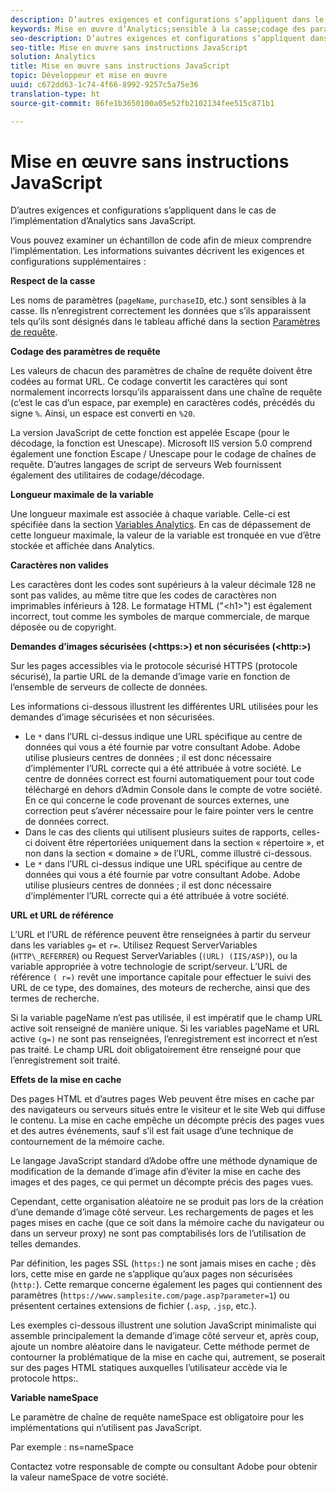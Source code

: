 ```yaml
---
description: D’autres exigences et configurations s’appliquent dans le cas de l’implémentation d’Analytics sans JavaScript.
keywords: Mise en œuvre d’Analytics;sensible à la casse;codage des paramètres de requête;caractères non valides;demandes d’images sécurisées;longueur de variable maximale;référence;url;mise en cache;espace de noms
seo-description: D’autres exigences et configurations s’appliquent dans le cas de l’implémentation d’Analytics sans JavaScript.
seo-title: Mise en œuvre sans instructions JavaScript
solution: Analytics
title: Mise en œuvre sans instructions JavaScript
topic: Développeur et mise en œuvre
uuid: c672dd63-1c74-4f66-8992-9257c5a75e36
translation-type: ht
source-git-commit: 86fe1b3650100a05e52fb2102134fee515c871b1

---
```



# Mise en œuvre sans instructions JavaScript

D’autres exigences et configurations s’appliquent dans le cas de l’implémentation d’Analytics sans JavaScript.

Vous pouvez examiner un échantillon de code afin de mieux comprendre l’implémentation. Les informations suivantes décrivent les exigences et configurations supplémentaires :

<!--Meike, I converted this from a table. Table within a table was a mess, and I'm not sure I captured everything. Please check this content against the orginal. -Bob -->

**Respect de la casse**

Les noms de paramètres (`pageName`, `purchaseID`, etc.) sont sensibles à la casse. Ils n’enregistrent correctement les données que s’ils apparaissent tels qu’ils sont désignés dans le tableau affiché dans la section [Paramètres de requête](../../../implement/js-implementation/data-collection/query-parameters.md).

**Codage des paramètres de requête**

Les valeurs de chacun des paramètres de chaîne de requête doivent être codées au format URL. Ce codage convertit les caractères qui sont normalement incorrects lorsqu’ils apparaissent dans une chaîne de requête (c’est le cas d’un espace, par exemple) en caractères codés, précédés du signe `%`. Ainsi, un espace est converti en `%20`.

La version JavaScript de cette fonction est appelée Escape (pour le décodage, la fonction est Unescape). Microsoft IIS version 5.0 comprend également une fonction Escape / Unescape pour le codage de chaînes de requête. D’autres langages de script de serveurs Web fournissent également des utilitaires de codage/décodage.

**Longueur maximale de la variable**

Une longueur maximale est associée à chaque variable. Celle-ci est spécifiée dans la section [Variables Analytics](../../../implement/js-implementation/c-variables/sc-variables.md). En cas de dépassement de cette longueur maximale, la valeur de la variable est tronquée en vue d’être stockée et affichée dans Analytics.

**Caractères non valides**

Les caractères dont les codes sont supérieurs à la valeur décimale 128 ne sont pas valides, au même titre que les codes de caractères non imprimables inférieurs à 128. Le formatage HTML ("&lt;h1&gt;") est également incorrect, tout comme les symboles de marque commerciale, de marque déposée ou de copyright.

**Demandes d’images sécurisées (&lt;https:&gt;) et non sécurisées (&lt;http:&gt;)**

Sur les pages accessibles via le protocole sécurisé HTTPS (protocole sécurisé), la partie URL de la demande d’image varie en fonction de l’ensemble de serveurs de collecte de données.

Les informations ci-dessous illustrent les différentes URL utilisées pour les demandes d’image sécurisées et non sécurisées.

* Le `*` dans l’URL ci-dessus indique une URL spécifique au centre de données qui vous a été fournie par votre consultant Adobe. Adobe utilise plusieurs centres de données ; il est donc nécessaire d’implémenter l’URL correcte qui a été attribuée à votre société. Le centre de données correct est fourni automatiquement pour tout code téléchargé en dehors d’Admin Console dans le compte de votre société. En ce qui concerne le code provenant de sources externes, une correction peut s’avérer nécessaire pour le faire pointer vers le centre de données correct.
* Dans le cas des clients qui utilisent plusieurs suites de rapports, celles-ci doivent être répertoriées uniquement dans la section « répertoire », et non dans la section « domaine » de l’URL, comme illustré ci-dessous.
* Le `*` dans l’URL ci-dessus indique une URL spécifique au centre de données qui vous a été fournie par votre consultant Adobe. Adobe utilise plusieurs centres de données ; il est donc nécessaire d’implémenter l’URL correcte qui a été attribuée à votre société.

**URL et URL de référence**

L’URL et l’URL de référence peuvent être renseignées à partir du serveur dans les variables `g=` et `r=`. Utilisez Request ServerVariables (`HTTP\_REFERRER`) ou Request ServerVariables (`(URL) (IIS/ASP)`), ou la variable appropriée à votre technologie de script/serveur. L’URL de référence `( r=)` revêt une importance capitale pour effectuer le suivi des URL de ce type, des domaines, des moteurs de recherche, ainsi que des termes de recherche.

Si la variable pageName n’est pas utilisée, il est impératif que le champ URL active soit renseigné de manière unique. Si les variables pageName et URL active `(g=)` ne sont pas renseignées, l’enregistrement est incorrect et n’est pas traité. Le champ URL doit obligatoirement être renseigné pour que l’enregistrement soit traité.

**Effets de la mise en cache**

Des pages HTML et d’autres pages Web peuvent être mises en cache par des navigateurs ou serveurs situés entre le visiteur et le site Web qui diffuse le contenu. La mise en cache empêche un décompte précis des pages vues et des autres événements, sauf s’il est fait usage d’une technique de contournement de la mémoire cache.

Le langage JavaScript standard d’Adobe offre une méthode dynamique de modification de la demande d’image afin d’éviter la mise en cache des images et des pages, ce qui permet un décompte précis des pages vues.

Cependant, cette organisation aléatoire ne se produit pas lors de la création d’une demande d’image côté serveur. Les rechargements de pages et les pages mises en cache (que ce soit dans la mémoire cache du navigateur ou dans un serveur proxy) ne sont pas comptabilisés lors de l’utilisation de telles demandes.

Par définition, les pages SSL (`https:`) ne sont jamais mises en cache ; dès lors, cette mise en garde ne s’applique qu’aux pages non sécurisées (`http:`). Cette remarque concerne également les pages qui contiennent des paramètres (`https://www.samplesite.com/page.asp?parameter=1`) ou présentent certaines extensions de fichier (`.asp`, `.jsp`, etc.). 

Les exemples ci-dessous illustrent une solution JavaScript minimaliste qui assemble principalement la demande d’image côté serveur et, après coup, ajoute un nombre aléatoire dans le navigateur. Cette méthode permet de contourner la problématique de la mise en cache qui, autrement, se poserait sur des pages HTML statiques auxquelles l’utilisateur accède via le protocole https:.

**Variable nameSpace**

Le paramètre de chaîne de requête nameSpace est obligatoire pour les implémentations qui n’utilisent pas JavaScript.

Par exemple : ns=nameSpace

Contactez votre responsable de compte ou consultant Adobe pour obtenir la valeur nameSpace de votre société.
